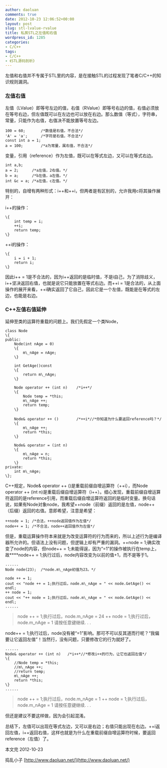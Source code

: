 ```yaml
---
author: daoluan
comments: true
date: 2012-10-23 12:06:52+00:00
layout: post
slug: stl-lvalue-rvalue
title: 私房STL之左值和右值
wordpress_id: 1285
categories:
- C/C++
tags:
- C/C++
- 《STL源码剖析》
---
```


左值和右值并不专属于STL里的内容，是在接触STL的过程发现了笔者C/C++的知识规则漏洞。


### 左值右值


左值（LValue）即等号左边的值，右值（RValue）即等号右边的值，右值必须放在等号右边，但左值既可以在左边也可以放在右边。那么数值（等式），字符串，常量，只能作为右值，右值决不能放置等号左边。

    
    100 = 60;		/*数值是右值，不合法*/
    'A' = 'a';		/*字符是右值，不合法*/
    const int a = 1;
    a = 100;		/*a为常量，属右值，不合法*/


<!-- more -->

变量，引用（reference）作为左值，既可以在等式左边，又可以在等式右边。

    
    int a,b;
    a = 2;		/*a左值，2右值。*/
    b = a;		/*b左值，a左值。*/
    int &c = a;	/*a左值，c左值。*/


特别的，自增有两种形式：i++和++i，但两者是有区别的，允许我用c将其操作展开：

i++的操作：

    
    \{
    	int temp = i;
    	++i;
    	return temp;
    \}


++i的操作：

    
    \{
    	i = i + 1;
    	return i;
    \}


因此i++ = 1是不合法的，因为i++返回的是临时值，不是i自己，为了消除歧义，i++坚决返回右值，也就是说它只能放置在等式右边。而++i = 1是合法的，从上面操作的展开来看，++i确实返回了它自己，因此它是一个左值，既能是在等式的左边，也能是右边。


### C++左值右值延伸


延伸至类的运算符重载的问题上。我们先假定一个类Node，

    
    class Node  
    \{  
    public:  
    	Node(int nAge = 0)  
    	\{  
    		m\_nAge = nAge;  
    	\}  
    
    	int GetAge()const
    	\{  
    		return m\_nAge;  
    	\}  
    
    	Node operator ++ (int n)	/*i++*/
    	\{
    		Node temp = *this;
    		m\_nAge ++;
    		return temp;
    	\}
    
    	Node& operator ++ ()		/*++i*//*你知道为什么要返回reference吗？*/
    	\{
    		m\_nAge ++;
    		return *this;
    	\}
    
    	Node& operator = (int n)
    	\{
    		m\_nAge = n;
    		return *this;
    	\}
    private:  
    	int m\_nAge;  
    \};


C++规定，Node& operator ++ ()是重载前缀自增运算符（++i），而Node operator ++ (int n)是重载后缀自增运算符（i++）。细心发现，重载前缀自增运算符返回的是reference引用，而重载后缀自增运算符返回的是临时变量。换句话说，如果有Node对象node，我希望++node（前缀）返回的是左值，node++（后缀）返回的右值。意即希望，注意是希望：

    
    ++node = 1;	/*合法，++node返回值作为左值*/
    node++ = 1;	/*不合法，node++返回值作为左值*/


但是，重载运算操作符本来就是为改变运算符的行为而来的，所以上述行为是编译器所允许的。但语法上没有问题，但逻辑上却有严重的漏洞。++node = 1;确实改变了node的内容，但node++ = 1;未能得逞，因为“=1”的操作被执行在temp上，故****node++ = 1;执行过后，node内容改变为以前的值+1，而不是等于1。

    
    ......
    Node node(23);	/*node.m\_nAge初值为23。*/
    
    node ++ = 1;
    cout << "node ++ = 1;执行过后，node.m\_nAge = " << node.GetAge() << endl;
    ++ node = 1;
    cout << "++ node = 1;执行过后，node.m\_nAge = " << node.GetAge() << endl;
    ......




> node ++ = 1;执行过后，node.m\_nAge = 24
++ node = 1;执行过后，node.m\_nAge = 1
请按任意键继续. . .


node++ = 1;执行过后，node没有被“=1”影响。那可不可以反其道而行呢？“我偏要让它返回左值”！当然行，没有问题，只要修改它的行为就好了。

    
    ......
    Node& operator ++ (int n)	/*i++*//*修改i++的行为，让它也返回左值*/
    \{
    	//Node temp = *this;
    	//m\_nAge ++;
    	//return temp;
    	m\_nAge ++;
    	return *this;
    \}
    ......




> node ++ = 1;执行过后，node.m\_nAge = 1
++ node = 1;执行过后，node.m\_nAge = 1
请按任意键继续. . .


但还是建议不要这样做，因为会引起混淆。

总结下，左值可以出现在等式左边，又可以是右边；右值只能出现在右边。++i返回左值，i++返回右值，这样也就是为什么在重载前缀自增运算符时候，要返回reference（左值）了。

本文完 2012-10-23

捣乱小子 [http://www.daoluan.net/](http://www.daoluan.net/)
